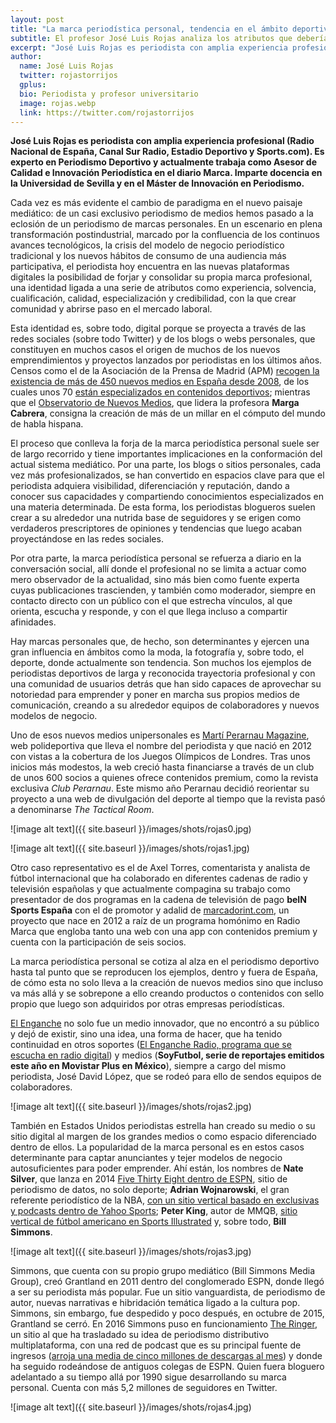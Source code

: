 ```yaml
---
layout: post
title: "La marca periodística personal, tendencia en el ámbito deportivo"
subtitle: El profesor José Luis Rojas analiza los atributos que deberían guiar el desarrollo profesional del periodista deportivo para proyectar una imagen solvente en la red 
excerpt: "José Luis Rojas es periodista con amplia experiencia profesional (Radio Nacional de España, Canal Sur Radio, Estadio Deportivo y Sports.com). Es experto en Periodismo Deportivo y actualmente trabaja como Asesor de Calidad e Innovación Periodística en el diario Marca. Imparte docencia en la Universidad de Sevilla y en el Máster de Innovación en Periodismo."
author:
  name: José Luis Rojas
  twitter: rojastorrijos
  gplus:  
  bio: Periodista y profesor universitario
  image: rojas.webp
  link: https://twitter.com/rojastorrijos
---
```


**José Luis Rojas es periodista con amplia experiencia profesional (Radio Nacional de España, Canal Sur Radio, Estadio Deportivo y Sports.com). Es experto en Periodismo Deportivo y actualmente trabaja como Asesor de Calidad e Innovación Periodística en el diario Marca. Imparte docencia en la Universidad de Sevilla y en el Máster de Innovación en Periodismo.**

Cada vez es más evidente el cambio de paradigma en el nuevo paisaje mediático: de un casi exclusivo periodismo de medios hemos pasado a la eclosión de un periodismo de marcas personales. En un escenario en plena transformación postindustrial, marcado por la confluencia de los continuos avances tecnológicos, la crisis del modelo de negocio periodístico tradicional y los nuevos hábitos de consumo de una audiencia más participativa, el periodista hoy encuentra en las nuevas plataformas digitales la posibilidad de forjar y consolidar su propia marca profesional, una identidad ligada a una serie de atributos como experiencia, solvencia, cualificación, calidad, especialización y credibilidad, con la que crear comunidad y abrirse paso en el mercado laboral. 

Esta identidad es, sobre todo, digital porque se proyecta a través de las redes sociales (sobre todo Twitter) y de los blogs o webs personales, que constituyen en muchos casos el origen de muchos de los nuevos emprendimientos y proyectos lanzados por periodistas en los últimos años. Censos como el de la Asociación de la Prensa de Madrid (APM) [recogen la existencia de más de 450 nuevos medios en España desde 2008](http://www.apmadrid.es/informe-de-la-profesion-periodistica-2015-se-frena-la-destruccion-de-empleo-y-crece-la-facturacion-de-los-medios-y-la-inversion-publicitaria), de los cuales unos 70 [están especializados en contenidos deportivos](http://periodismodeportivodecalidad.blogspot.com.es/2014/02/censo-de-nuevos-medios-deportivos.html); mientras que el [Observatorio de Nuevos Medios](http://www.nuevosmedios.es/), que lidera la profesora **Marga Cabrera**, consigna la creación de más de un millar en el cómputo del mundo de habla hispana. 

El proceso que conlleva la forja de la marca periodística personal suele ser de largo recorrido y tiene importantes implicaciones en la conformación del actual sistema mediático. Por una parte, los blogs o sitios personales, cada vez más profesionalizados, se han convertido en espacios clave para que el periodista adquiera visibilidad, diferenciación y reputación, dando a conocer sus capacidades y compartiendo conocimientos especializados en una materia determinada. De esta forma, los periodistas blogueros suelen crear a su alrededor una nutrida base de seguidores y se erigen como verdaderos prescriptores de opiniones y tendencias que luego acaban proyectándose en las redes sociales. 

Por otra parte, la marca periodística personal se refuerza a diario en la conversación social, allí donde el profesional no se limita a actuar como mero observador de la actualidad, sino más bien como fuente experta cuyas publicaciones trascienden, y también como moderador, siempre en contacto directo con un público con el que estrecha vínculos, al que orienta, escucha y responde, y con el que llega incluso a compartir afinidades.

Hay marcas personales que, de hecho, son determinantes y ejercen una gran influencia en ámbitos como la moda, la fotografía y, sobre todo, el deporte, donde actualmente son tendencia. Son muchos los ejemplos de periodistas deportivos de larga y reconocida trayectoria profesional y con una comunidad de usuarios detrás que han sido capaces de aprovechar su notoriedad para emprender y poner en marcha sus propios medios de comunicación, creando a su alrededor equipos de colaboradores y nuevos modelos de negocio. 

Uno de esos nuevos medios unipersonales es [Martí Perarnau Magazine](http://www.martiperarnau.com/), web polideportiva que lleva el nombre del periodista y que nació en 2012 con vistas a la cobertura de los Juegos Olímpicos de Londres. Tras unos inicios más modestos, la web creció hasta financiarse a través de un club de unos 600 socios a quienes ofrece contenidos premium, como la revista exclusiva *Club Perarnau*. Este mismo año Perarnau decidió reorientar su proyecto a una web de divulgación del deporte al tiempo que la revista pasó a denominarse *The Tactical Room*. 

![image alt text]({{ site.baseurl }}/images/shots/rojas0.jpg)

![image alt text]({{ site.baseurl }}/images/shots/rojas1.jpg)

Otro caso representativo es el de Axel Torres, comentarista y analista de fútbol internacional que ha colaborado en diferentes cadenas de radio y televisión españolas y que actualmente compagina su trabajo como presentador de dos programas en la cadena de televisión de pago **beIN Sports España** con el de promotor y adalid de [marcadorint.com](http://www.marcadorint.com/), un proyecto que nace en 2012 a raíz de un programa homónimo en Radio Marca que engloba tanto una web con una app con contenidos premium y cuenta con la participación de seis socios.

La marca periodística personal se cotiza al alza en el periodismo deportivo hasta tal punto que se reproducen los ejemplos, dentro y fuera de España, de cómo esta no solo lleva a la creación de nuevos medios sino que incluso va más allá y se sobrepone a ello creando productos o contenidos con sello propio que luego son adquiridos por otras empresas periodísticas.

[El Enganche](http://www.elenganche.es/) no solo fue un medio innovador, que no encontró a su público y dejó de existir, sino una idea, una forma de hacer, que ha tenido continuidad en otros soportes ([El Enganche Radio, programa que se escucha en radio digital](http://spainmediaradio.es/radio_category/el-enganche/)) y medios (**SoyFutbol, serie de reportajes emitidos este año en Movistar Plus en México**), siempre a cargo del mismo periodista, José David López, que se rodeó para ello de sendos equipos de colaboradores.

![image alt text]({{ site.baseurl }}/images/shots/rojas2.jpg) 

También en Estados Unidos periodistas estrella han creado su medio o su sitio digital al margen de los grandes medios o como espacio diferenciado dentro de ellos. La popularidad de la marca personal es en estos casos determinante para captar anunciantes y tejer modelos de negocio autosuficientes para poder emprender. Ahí están, los nombres de **Nate Silver**, que lanza en 2014 [Five Thirty Eight dentro de ESPN](http://fivethirtyeight.com/), sitio de periodismo de datos, no solo deporte; **Adrian Wojnarowski**, el gran referente periodístico de la NBA, [con un sitio vertical basado en exclusivas y podcasts dentro de Yahoo Sports](http://sports.yahoo.com/thevertical); **Peter King**, autor de MMQB, [sitio vertical de fútbol americano en Sports Illustrated](http://mmqb.si.com/) y, sobre todo, **Bill Simmons**.

![image alt text]({{ site.baseurl }}/images/shots/rojas3.jpg)

Simmons, que cuenta con su propio grupo mediático (Bill Simmons Media Group), creó Grantland en 2011 dentro del conglomerado ESPN, donde llegó a ser su periodista más popular. Fue un sitio vanguardista, de periodismo de autor, nuevas narrativas e hibridación temática ligado a la cultura pop. Simmons, sin embargo, fue despedido y poco después, en octubre de 2015, Grantland se cerró. En 2016 Simmons puso en funcionamiento [The Ringer](https://theringer.com/), un sitio al que ha trasladado su idea de periodismo distributivo multiplataforma, con una red de podcast que es su principal fuente de ingresos ([arroja una media de cinco millones de descargas al mes](http://digiday.com/publishers/five-months-ringer-use-pick/)) y donde ha seguido rodeándose de antiguos colegas de ESPN. Quien fuera bloguero adelantado a su tiempo allá por 1990 sigue desarrollando su marca personal. Cuenta con más 5,2 millones de seguidores en Twitter.

![image alt text]({{ site.baseurl }}/images/shots/rojas4.jpg)

